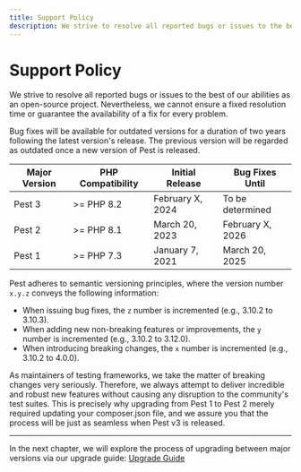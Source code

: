 ```yaml
---
title: Support Policy
description: We strive to resolve all reported bugs or issues to the best of our abilities as an open-source project. Nevertheless, we cannot ensure a fixed resolution time or guarantee the availability of a fix for every problem.
---
```

# Support Policy

We strive to resolve all reported bugs or issues to the best of our abilities as an open-source project. Nevertheless, we cannot ensure a fixed resolution time or guarantee the availability of a fix for every problem.

Bug fixes will be available for outdated versions for a duration of two years following the latest version's release. The previous version will be regarded as outdated once a new version of Pest is released.

| Major Version | PHP Compatibility | Initial Release | Bug Fixes Until
| ---------------- | --- | --- | --- |
| Pest 3 | >= PHP 8.2 | February X, 2024  | To be determined
| Pest 2 | >= PHP 8.1 | March 20, 2023  | February X, 2026
| Pest 1 | >= PHP 7.3 | January 7, 2021 | March 20, 2025

Pest adheres to semantic versioning principles, where the version number `x.y.z` conveys the following information:
- When issuing bug fixes, the `z` number is incremented (e.g., 3.10.2 to 3.10.3).
- When adding new non-breaking features or improvements, the `y` number is incremented (e.g., 3.10.2 to 3.12.0).
- When introducing breaking changes, the `x` number is incremented (e.g., 3.10.2 to 4.0.0).

As maintainers of testing frameworks, we take the matter of breaking changes very seriously. Therefore, we always attempt to deliver incredible and robust new features without causing any disruption to the community's test suites. This is precisely why upgrading from Pest 1 to Pest 2 merely required updating your composer.json file, and we assure you that the process will be just as seamless when Pest v3 is released.

----

In the next chapter, we will explore the process of upgrading between major versions via our upgrade guide: [Upgrade Guide](/docs/upgrade-guide)
